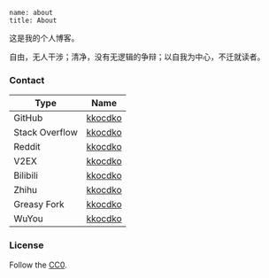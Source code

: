 ```
name: about
title: About
```

这是我的个人博客。

自由，无人干涉；清净，没有无逻辑的争辩；以自我为中心，不迁就读者。

### Contact

| Type           | Name                                                |
| -------------- | --------------------------------------------------- |
| GitHub         | [kkocdko](https://github.com/kkocdko)               |
| Stack Overflow | [kkocdko](https://stackoverflow.com/users/11338291) |
| Reddit         | [kkocdko](https://reddit.com/user/kkocdko)          |
| V2EX           | [kkocdko](https://v2ex.com/member/kkocdko)          |
| Bilibili       | [kkocdko](https://space.bilibili.com/22587059)      |
| Zhihu          | [kkocdko](https://zhihu.com/people/kkocdko)         |
| Greasy Fork    | [kkocdko](https://greasyfork.org/users/197529)      |
| WuYou          | [kkocdko](http://wuyou.net?730300)                  |

### License

Follow the [CC0](https://creativecommons.org/publicdomain/zero/1.0).
